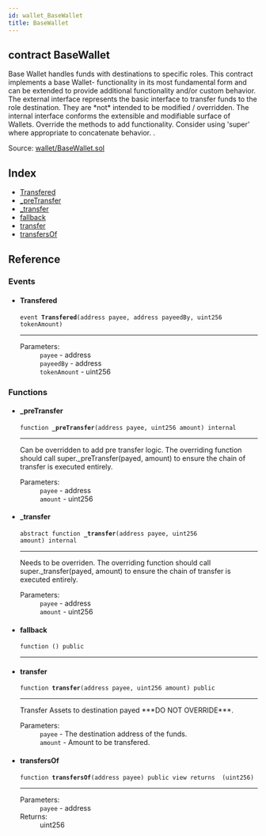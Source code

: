 ```yaml
---
id: wallet_BaseWallet
title: BaseWallet
---
```


<div class="contract-doc"><div class="contract"><h2 class="contract-header"><span class="contract-kind">contract</span> BaseWallet</h2><p class="description">Base Wallet handles funds with destinations to specific roles. This contract implements a base Wallet- functionality in its most fundamental form and can be extended to provide additional functionality and/or custom behavior. The external interface represents the basic interface to transfer funds to the role destination. They are *not* intended to be modified / overridden. The internal interface conforms the extensible and modifiable surface of Wallets. Override the methods to add functionality. Consider using &#x27;super&#x27; where appropriate to concatenate behavior. .</p><div class="source">Source: <a href="https://github.com/Cpollo/Ethereum/blob/v0.0.3/contracts/wallet/BaseWallet.sol" target="_blank">wallet/BaseWallet.sol</a></div></div><div class="index"><h2>Index</h2><ul><li><a href="wallet_BaseWallet.html#Transfered">Transfered</a></li><li><a href="wallet_BaseWallet.html#_preTransfer">_preTransfer</a></li><li><a href="wallet_BaseWallet.html#_transfer">_transfer</a></li><li><a href="wallet_BaseWallet.html#">fallback</a></li><li><a href="wallet_BaseWallet.html#transfer">transfer</a></li><li><a href="wallet_BaseWallet.html#transfersOf">transfersOf</a></li></ul></div><div class="reference"><h2>Reference</h2><div class="events"><h3>Events</h3><ul><li><div class="item event"><span id="Transfered" class="anchor-marker"></span><h4 class="name">Transfered</h4><div class="body"><code class="signature">event <strong>Transfered</strong><span>(address payee, address payeedBy, uint256 tokenAmount) </span></code><hr/><dl><dt><span class="label-parameters">Parameters:</span></dt><dd><div><code>payee</code> - address</div><div><code>payeedBy</code> - address</div><div><code>tokenAmount</code> - uint256</div></dd></dl></div></div></li></ul></div><div class="functions"><h3>Functions</h3><ul><li><div class="item function"><span id="_preTransfer" class="anchor-marker"></span><h4 class="name">_preTransfer</h4><div class="body"><code class="signature">function <strong>_preTransfer</strong><span>(address payee, uint256 amount) </span><span>internal </span></code><hr/><div class="description"><p>Can be overridden to add pre transfer logic. The overriding function should call super._preTransfer(payed, amount) to ensure the chain of transfer is executed entirely.</p></div><dl><dt><span class="label-parameters">Parameters:</span></dt><dd><div><code>payee</code> - address</div><div><code>amount</code> - uint256</div></dd></dl></div></div></li><li><div class="item function"><span id="_transfer" class="anchor-marker"></span><h4 class="name">_transfer</h4><div class="body"><code class="signature"><span>abstract </span>function <strong>_transfer</strong><span>(address payee, uint256 amount) </span><span>internal </span></code><hr/><div class="description"><p>Needs to be overriden. The overriding function should call super._transfer(payed, amount) to ensure the chain of transfer is executed entirely.</p></div><dl><dt><span class="label-parameters">Parameters:</span></dt><dd><div><code>payee</code> - address</div><div><code>amount</code> - uint256</div></dd></dl></div></div></li><li><div class="item function"><span id="fallback" class="anchor-marker"></span><h4 class="name">fallback</h4><div class="body"><code class="signature">function <strong></strong><span>() </span><span>public </span></code><hr/></div></div></li><li><div class="item function"><span id="transfer" class="anchor-marker"></span><h4 class="name">transfer</h4><div class="body"><code class="signature">function <strong>transfer</strong><span>(address payee, uint256 amount) </span><span>public </span></code><hr/><div class="description"><p>Transfer Assets to destination payed ***DO NOT OVERRIDE***.</p></div><dl><dt><span class="label-parameters">Parameters:</span></dt><dd><div><code>payee</code> - The destination address of the funds.</div><div><code>amount</code> - Amount to be transfered.</div></dd></dl></div></div></li><li><div class="item function"><span id="transfersOf" class="anchor-marker"></span><h4 class="name">transfersOf</h4><div class="body"><code class="signature">function <strong>transfersOf</strong><span>(address payee) </span><span>public </span><span>view </span><span>returns  (uint256) </span></code><hr/><dl><dt><span class="label-parameters">Parameters:</span></dt><dd><div><code>payee</code> - address</div></dd><dt><span class="label-return">Returns:</span></dt><dd>uint256</dd></dl></div></div></li></ul></div></div></div>
